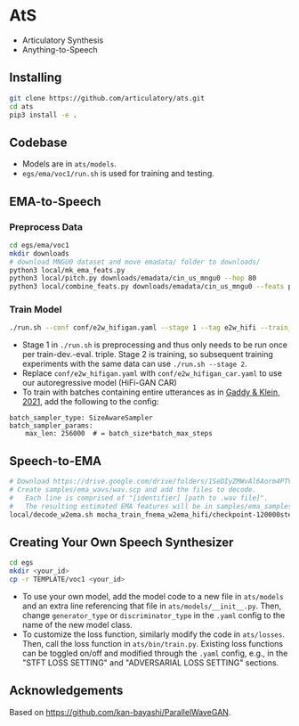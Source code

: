 # AtS

- Articulatory Synthesis
- Anything-to-Speech

## Installing

```bash
git clone https://github.com/articulatory/ats.git
cd ats
pip3 install -e .
```

## Codebase

- Models are in `ats/models`.
- `egs/ema/voc1/run.sh` is used for training and testing.

## EMA-to-Speech

### Preprocess Data

```bash
cd egs/ema/voc1
mkdir downloads
# download MNGU0 dataset and move emadata/ folder to downloads/
python3 local/mk_ema_feats.py
python3 local/pitch.py downloads/emadata/cin_us_mngu0 --hop 80
python3 local/combine_feats.py downloads/emadata/cin_us_mngu0 --feats pitch actions -o fnema
```

### Train Model

```bash
./run.sh --conf conf/e2w_hifigan.yaml --stage 1 --tag e2w_hifi --train_set mngu0_train_fnema --dev_set mngu0_val_fnema --eval_set mngu0_test_fnema
```

- Stage 1 in `./run.sh` is preprocessing and thus only needs to be run once per train-dev.-eval. triple. Stage 2 is training, so subsequent training experiments with the same data can use `./run.sh --stage 2`.
- Replace `conf/e2w_hifigan.yaml` with `conf/e2w_hifigan_car.yaml` to use our autoregressive model (HiFi-GAN CAR)
- To train with batches containing entire utterances as in [Gaddy & Klein, 2021](https://arxiv.org/abs/2106.01933), add the following to the config:
```
batch_sampler_type: SizeAwareSampler
batch_sampler_params:
    max_len: 256000  # = batch_size*batch_max_steps
```

## Speech-to-EMA

```bash
# Download https://drive.google.com/drive/folders/1SeDIyZMWvAl6Aorm4PTVUnnT80Gm_GJc?usp=sharing.
# Create samples/ema_wavs/wav.scp and add the files to decode.
#   Each line is comprised of "[identifier] [path to .wav file]".
#   The resulting estimated EMA features will be in samples/ema_samples_gen/[identifier]_gen.wav
local/decode_w2ema.sh mocha_train_fnema_w2ema_hifi/checkpoint-120000steps.pkl conf/w2e_hifi_inv.yaml
```

## Creating Your Own Speech Synthesizer

```bash
cd egs
mkdir <your_id>
cp -r TEMPLATE/voc1 <your_id>
```

- To use your own model, add the model code to a new file in `ats/models` and an extra line referencing that file in `ats/models/__init__.py`. Then, change `generator_type` or `discriminator_type` in the `.yaml` config to the name of the new model class.
- To customize the loss function, similarly modify the code in `ats/losses`. Then, call the loss function in `ats/bin/train.py`. Existing loss functions can be toggled on/off and modified through the `.yaml` config, e.g., in the "STFT LOSS SETTING" and "ADVERSARIAL LOSS SETTING" sections.

## Acknowledgements

Based on https://github.com/kan-bayashi/ParallelWaveGAN.
